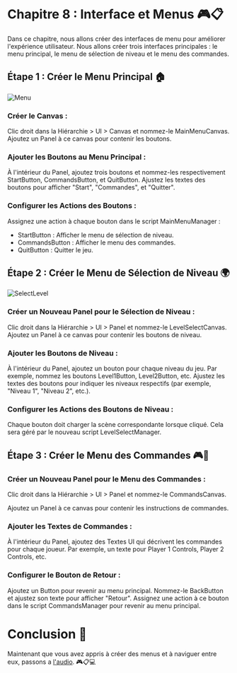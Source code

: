# Chapitre 8 : Interface et Menus 🎮📋
Dans ce chapitre, nous allons créer des interfaces de menu pour améliorer l'expérience utilisateur. Nous allons créer trois interfaces principales : le menu principal, le menu de sélection de niveau et le menu des commandes. 

## Étape 1 : Créer le Menu Principal 🏠

![Menu](Images/Menu.png)

### Créer le Canvas :
Clic droit dans la Hiérarchie > UI > Canvas et nommez-le MainMenuCanvas.
Ajoutez un Panel à ce canvas pour contenir les boutons.

### Ajouter les Boutons au Menu Principal :
À l'intérieur du Panel, ajoutez trois boutons et nommez-les respectivement StartButton, CommandsButton, et QuitButton.
Ajustez les textes des boutons pour afficher "Start", "Commandes", et "Quitter".

### Configurer les Actions des Boutons :
Assignez une action à chaque bouton dans le script MainMenuManager :
- StartButton : Afficher le menu de sélection de niveau.
- CommandsButton : Afficher le menu des commandes.
- QuitButton : Quitter le jeu.

## Étape 2 : Créer le Menu de Sélection de Niveau 🌍

![SelectLevel](Images/SelectLevel.png)

### Créer un Nouveau Panel pour le Sélection de Niveau :
Clic droit dans la Hiérarchie > UI > Panel et nommez-le LevelSelectCanvas.
Ajoutez un Panel à ce canvas pour contenir les boutons de niveau.

### Ajouter les Boutons de Niveau :
À l'intérieur du Panel, ajoutez un bouton pour chaque niveau du jeu. Par exemple, nommez les boutons Level1Button, Level2Button, etc.
Ajustez les textes des boutons pour indiquer les niveaux respectifs (par exemple, "Niveau 1", "Niveau 2", etc.).

### Configurer les Actions des Boutons de Niveau :
Chaque bouton doit charger la scène correspondante lorsque cliqué. Cela sera géré par le nouveau script LevelSelectManager.

## Étape 3 : Créer le Menu des Commandes 🎮📝

### Créer un Nouveau Panel pour le Menu des Commandes :
Clic droit dans la Hiérarchie > UI > Panel et nommez-le CommandsCanvas.
   
Ajoutez un Panel à ce canvas pour contenir les instructions de commandes.

### Ajouter les Textes de Commandes :
À l'intérieur du Panel, ajoutez des Textes UI qui décrivent les commandes pour chaque joueur. Par exemple, un texte pour Player 1 Controls, Player 2 Controls, etc.

### Configurer le Bouton de Retour :
Ajoutez un Button pour revenir au menu principal. Nommez-le BackButton et ajustez son texte pour afficher "Retour".
Assignez une action à ce bouton dans le script CommandsManager pour revenir au menu principal.

# Conclusion 🌟

 Maintenant que vous avez appris à créer des menus et à naviguer entre eux, passons a [l'audio](https://github.com/g404-code-gaming/Bomberman2D/blob/main/Création-Du-Jeu/9.Audio.md). 🎮📋💻
